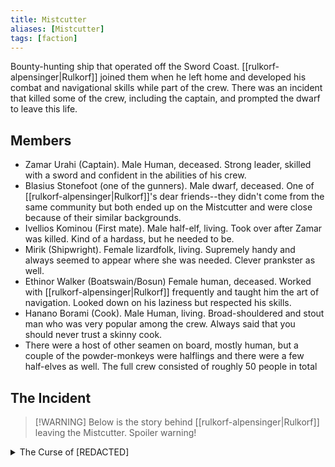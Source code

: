 ```yaml
---
title: Mistcutter
aliases: [Mistcutter]
tags: [faction]
---
```

Bounty-hunting ship that operated off the Sword Coast. [[rulkorf-alpensinger|Rulkorf]] joined them when he left home and developed his combat and navigational skills while part of the crew. There was an incident that killed some of the crew, including the captain, and prompted the dwarf to leave this life.

## Members
- Zamar Urahi (Captain). Male Human, deceased. Strong leader, skilled with a sword and confident in the abilities of his crew.
- Blasius Stonefoot (one of the gunners). Male dwarf, deceased. One of [[rulkorf-alpensinger|Rulkorf]]'s dear friends--they didn't come from the same community but both ended up on the Mistcutter and were close because of their similar backgrounds.
- Ivellios Kominou (First mate). Male half-elf, living. Took over after Zamar was killed. Kind of a hardass, but he needed to be.
- Mirik (Shipwright). Female lizardfolk, living. Supremely handy and always seemed to appear where she was needed. Clever prankster as well.
- Ethinor Walker (Boatswain/Bosun) Female human, deceased. Worked with [[rulkorf-alpensinger|Rulkorf]] frequently and taught him the art of navigation. Looked down on his laziness but respected his skills.
- Hanano Borami (Cook). Male Human, living. Broad-shouldered and stout man who was very popular among the crew. Always said that you should never trust a skinny cook.
- There were a host of other seamen on board, mostly human, but a couple of the powder-monkeys were halflings and there were a few half-elves as well. The full crew consisted of roughly 50 people in total

## The Incident
> [!WARNING] Below is the story behind [[rulkorf-alpensinger|Rulkorf]] leaving the Mistcutter. Spoiler warning!
<details>
	<summary>The Curse of [REDACTED]</summary>
	<p>One fateful morning, as the Mistcutter was chasing a group of corsairs across the Trackless Sea, they were beset by a sudden heavy storm which made navigation and pursuit difficult. The crew lost track of the pirates for a time, but managed to spot their ship heading towards a small foggy island. Happy to trade the storm for brume but calmer waters, Zamar ordered that they continue to give chase. However, when the Mistcutter arrived at the sheltered cove, they found the galley abandoned and beached with a gaping hole punched through its hull.</p>
  
	<p>Zamar sent his men to retrieve any supplies that could be salvaged from the wreck as well as all of the treasure that the pirates had stolen. He proceeded to disembark with a small party, including Rulkorf, to head deeper inland and hopefully recover some of their bounties. The group found only one survivor, a gibbering mess of a man who told them that he had seen his comrades torn apart by a coven of Sea Hags. Zamar didn't put much stock in the sailor's ravings, and ordered him taken prisoner.</p>
	  
	<p>As the group headed back to the ship with prisoner in tow, they too were attacked by the hags, who were furious at the theft of "their" prey and loot. Zamar and Rulkorf managed to slay one of the monsters together, but one by one Rulkorf's comrades were cut down, including Zamar. Realizing that he was the only one left, Rulkorf managed to flee by turning into a panther and outrunning the hags, but they chased him nearly all the way back to the cove. In his flight, Rulkorf heard the hags lob threats and curses at him. One sea hag in particular locked eyes with him as he looked back at the mob, and vowed that her wrath would not abate until he no longer drew breath.</p>
	  
	<p>The crew that remained by the ship quickly raised anchor and escaped the monsters, with Rulkorf explaining what happened once they were back at sea and the first mate had taken command of the vessel. The voyage back to [[Waterdeep]] was largely uneventful, but sometimes in stormy weather Rulkorf thought he could see a humanoid silhouette in the distance, outlined by the rain, trailing the Mistcutter and watching him.</p>
	  
	<p>After the ship limped into port, Rulkorf hoped to relax and recover from this ordeal. He didn't know what power the hags truly had to pursue him, but to his horror soon discovered that he was in fact being pursued by an air elemental (Invisible Stalker), which nearly killed him once in a surprise attack when he was resting. After this close call, the dwarf fled the city and set out on his own. Now Rulkorf is constantly traveling from place to place, nominally to satisfy his wanderlust. In reality though, he's always looking over his shoulder, careful to never stay in one place for too long lest his past (literally) catch up with him.</p>
</details>
